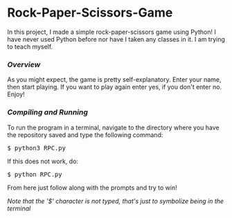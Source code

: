 # Rock-Paper-Scissors-Game
In this project, I made a simple rock-paper-scissors game using Python! I have never used Python before nor have I taken any classes in it. I am trying to teach myself. 

### ***Overview***
As you might expect, the game is pretty self-explanatory. Enter your name, then start playing. If you want to play again enter yes, if you don't enter no. Enjoy!

### ***Compiling and Running***
To run the program in a terminal, navigate to the directory where you have the repository saved and type the following command:
<pre>
$ python3 RPC.py
</pre>

If this does not work, do:
<pre>
$ python RPC.py
</pre>

From here just follow along with the prompts and try to win!

*Note that the '$' character is not typed, that's just to symbolize being in the terminal*

